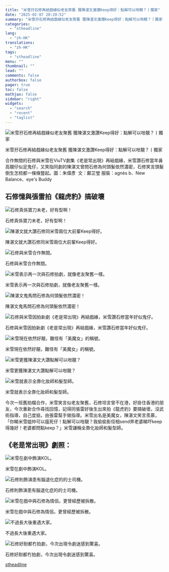 ```yaml
---
title: "米雪孖石修再結戲緣似老友聚舊 獲陳湛文激讚Keep得好：點解可以咁靚？丨獨家"
date: "2025-02-07 20:20:52"
summary: "米雪孖石修再結戲緣似老友聚舊 獲陳湛文激讚Keep得好：點解可以咁靚？丨獨家       合..."
categories:
  - "stheadline"
lang:
  - "zh-HK"
translations:
  - "zh-HK"
tags:
  - "stheadline"
menu: ""
thumbnail: ""
lead: ""
comments: false
authorbox: false
pager: true
toc: false
mathjax: false
sidebar: "right"
widgets:
  - "search"
  - "recent"
  - "taglist"
---
```


![米雪孖石修再結戲緣似老友聚舊 獲陳湛文激讚Keep得好：點解可以咁靚？丨獨家](https://image.stheadline.com/f/680p0/0x0/100/none/51fc63eb25db7abfc886a7c058ef4687/stheadline/inewsmedia/20250207/_2025020720090720276.jpg)

米雪孖石修再結戲緣似老友聚舊 獲陳湛文激讚Keep得好：點解可以咁靚？丨獨家




合作無間的石修與米雪在ViuTV劇集《老是常出現》再結戲緣，米雪讚石修當年鼻高靚仔似足鬼仔，又笑指同劇的陳湛文曾問石修為何頭髮依然濃密，石修笑言頭髮倒生怎梳都一條條豎起。圖：朱偉彥  文：鄺芷瑩 服裝：agnès b、New Balance、eye\'s Buddy

石修憶與張雷拍《龍虎豹》搞破壞
---------------

 ![石修真係寶刀未老，好有型啊！](https://image.hkhl.hk/f/1024p0/0x0/100/none/ae32ccd5b8f6c77e384bfbe38a155526/2025-02/130A2649.jpg)


石修真係寶刀未老，好有型啊！



 ![陳湛文就大讚石修同米雪兩位大前輩Keep得好。](https://image.hkhl.hk/f/1024p0/0x0/100/none/a319448b8326a9cfe7433f936365c453/2025-02/130A2661.jpg)


陳湛文就大讚石修同米雪兩位大前輩Keep得好。



 ![石修與米雪合作無間。](https://image.hkhl.hk/f/1024p0/0x0/100/none/e6b015f5c0880ae38998e73ccd1e006e/2025-02/130A2685.JPG)


石修與米雪合作無間。



 ![米雪表示再一次與石修拍劇，就像老友聚舊一樣。](https://image.hkhl.hk/f/1024p0/0x0/100/none/1891d5651801ba4fb9e897ab22b018a8/2025-02/130A2692.jpg)


米雪表示再一次與石修拍劇，就像老友聚舊一樣。



 ![陳湛文鬼馬問石修為何頭髮依然濃密！](https://image.hkhl.hk/f/1024p0/0x0/100/none/57e863f1c70d981faeb5ea834f326a4e/2025-02/130A2694.jpg)


陳湛文鬼馬問石修為何頭髮依然濃密！



 ![石修與米雪因拍新劇《老是常出現》再結戲緣，米雪讚石修當年好似鬼仔。](https://image.hkhl.hk/f/1024p0/0x0/100/none/05558cfadad962d25f2117db7e3a05b5/2025-02/130A2697.jpg)


石修與米雪因拍新劇《老是常出現》再結戲緣，米雪讚石修當年好似鬼仔。



 ![米雪現在依然好靚，難怪有「美魔女」的稱號。](https://image.hkhl.hk/f/1024p0/0x0/100/none/8328955b40db29457d13ab7ad1f23338/2025-02/130A2700.jpg)


米雪現在依然好靚，難怪有「美魔女」的稱號。



 ![米雪更獲陳湛文大讚點解可以咁靚？](https://image.hkhl.hk/f/1024p0/0x0/100/none/567337f987f08034a9488d6f05582819/2025-02/130A2702.jpg)


米雪更獲陳湛文大讚點解可以咁靚？



 ![米雪就表示全靠化妝師和髮型師。](https://image.hkhl.hk/f/1024p0/0x0/100/none/8ebee6a255c9f2a1a7cb4c8b042348d5/2025-02/130A2713.jpg)


米雪就表示全靠化妝師和髮型師。


今次一班舊拍檔合作，米雪笑言似老友聚舊，石修坦言曾不在港，好掛住香港的朋友，今次重新合作尋找回憶，記得同張雷好後生出來拍《龍虎豹》要搞破壞，沒武術指導，自己度掂，由張雷幫手做指導。米雪出名是美魔女，陳湛文笑言羨慕，「你睇米雪姐仲可以瘟死仔！點解可以咁靚？我偷偷影佢相send畀老婆睇吓keep得幾好！老婆都問點keep？」米雪謙稱全靠化妝師和髮型師。

《老是常出現》劇照：
----------

 ![米雪在劇中飾演KOL。](https://image.hkhl.hk/f/1024p0/0x0/100/none/6cc4bbc1db130544b6927e6e4c52ee89/2025-02/EP5_4.JPG)


米雪在劇中飾演KOL。



 ![石修則飾演患有腦退化症的的士司機。](https://image.hkhl.hk/f/1024p0/0x0/100/none/17e56730fe38be373d7d62eded166e38/2025-02/EP5_6.jpg)


石修則飾演患有腦退化症的的士司機。



 ![米雪在戲中與石修為情侶，更曾經歷被拆散。](https://image.hkhl.hk/f/1024p0/0x0/100/none/817b35c43ea1680a4ca60574fc34f5b1/2025-02/EP6_1.JPG)


米雪在戲中與石修為情侶，更曾經歷被拆散。



 ![不過長大後重遇大家。](https://image.hkhl.hk/f/1024p0/0x0/100/none/6566d16ddec36b1833caea3b2494ddc9/2025-02/EP6_5.jpg)


不過長大後重遇大家。



 ![石修好耐都冇拍劇，今次出現令劇迷感到驚喜。](https://image.hkhl.hk/f/1024p0/0x0/100/none/a265146866e7d007c2e544e1bccf3409/2025-02/2_1_26.png)


石修好耐都冇拍劇，今次出現令劇迷感到驚喜。

[stheadline](https://std.stheadline.com/realtime/article/2051463/即時-娛樂-米雪孖石修再結戲緣似老友聚舊-獲陳湛文激讚Keep得好-點解可以咁靚-丨獨家)

